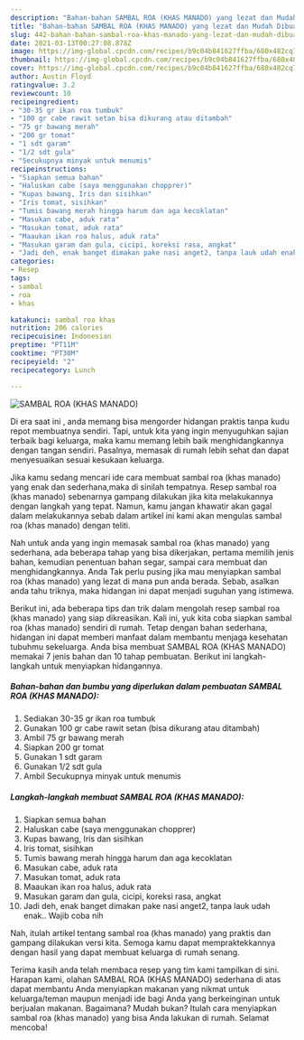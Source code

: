 ```yaml
---
description: "Bahan-bahan SAMBAL ROA (KHAS MANADO) yang lezat dan Mudah Dibuat"
title: "Bahan-bahan SAMBAL ROA (KHAS MANADO) yang lezat dan Mudah Dibuat"
slug: 442-bahan-bahan-sambal-roa-khas-manado-yang-lezat-dan-mudah-dibuat
date: 2021-03-13T00:27:08.878Z
image: https://img-global.cpcdn.com/recipes/b9c04b841627ffba/680x482cq70/sambal-roa-khas-manado-foto-resep-utama.jpg
thumbnail: https://img-global.cpcdn.com/recipes/b9c04b841627ffba/680x482cq70/sambal-roa-khas-manado-foto-resep-utama.jpg
cover: https://img-global.cpcdn.com/recipes/b9c04b841627ffba/680x482cq70/sambal-roa-khas-manado-foto-resep-utama.jpg
author: Austin Floyd
ratingvalue: 3.2
reviewcount: 10
recipeingredient:
- "30-35 gr ikan roa tumbuk"
- "100 gr cabe rawit setan bisa dikurang atau ditambah"
- "75 gr bawang merah"
- "200 gr tomat"
- "1 sdt garam"
- "1/2 sdt gula"
- "Secukupnya minyak untuk menumis"
recipeinstructions:
- "Siapkan semua bahan"
- "Haluskan cabe (saya menggunakan chopprer)"
- "Kupas bawang, Iris dan sisihkan"
- "Iris tomat, sisihkan"
- "Tumis bawang merah hingga harum dan aga kecoklatan"
- "Masukan cabe, aduk rata"
- "Masukan tomat, aduk rata"
- "Maaukan ikan roa halus, aduk rata"
- "Masukan garam dan gula, cicipi, koreksi rasa, angkat"
- "Jadi deh, enak banget dimakan pake nasi anget2, tanpa lauk udah enak.. Wajib coba nih"
categories:
- Resep
tags:
- sambal
- roa
- khas

katakunci: sambal roa khas 
nutrition: 206 calories
recipecuisine: Indonesian
preptime: "PT11M"
cooktime: "PT30M"
recipeyield: "2"
recipecategory: Lunch

---
```



![SAMBAL ROA (KHAS MANADO)](https://img-global.cpcdn.com/recipes/b9c04b841627ffba/680x482cq70/sambal-roa-khas-manado-foto-resep-utama.jpg)

Di era  saat ini , anda memang bisa mengorder hidangan praktis tanpa kudu repot membuatnya sendiri. Tapi, untuk kita yang ingin menyuguhkan sajian terbaik bagi keluarga, maka kamu memang lebih baik menghidangkannya dengan tangan sendiri. Pasalnya, memasak di rumah lebih sehat dan dapat menyesuaikan sesuai kesukaan keluarga.

Jika kamu sedang mencari ide cara membuat sambal roa (khas manado) yang enak dan sederhana,maka di sinilah tempatnya. Resep sambal roa (khas manado)  sebenarnya gampang dilakukan jika kita melakukannya dengan langkah yang tepat. Namun, kamu jangan khawatir akan gagal dalam melakukannya 
sebab dalam artikel ini kami akan mengulas sambal roa (khas manado) dengan teliti.  



Nah untuk anda yang ingin memasak sambal roa (khas manado) yang sederhana, ada beberapa tahap yang bisa dikerjakan, pertama memilih jenis bahan, kemudian penentuan bahan segar, sampai cara membuat dan menghidangkannya. Anda Tak perlu pusing jika mau menyiapkan sambal roa (khas manado) yang lezat di mana pun anda berada. Sebab, asalkan anda  tahu triknya, maka hidangan ini dapat menjadi suguhan yang istimewa.

Berikut ini, ada beberapa tips dan trik dalam mengolah resep sambal roa (khas manado) yang siap dikreasikan. Kali ini, yuk kita coba siapkan sambal roa (khas manado) sendiri di rumah. Tetap dengan bahan sederhana, hidangan ini dapat memberi manfaat dalam membantu menjaga kesehatan tubuhmu sekeluarga. Anda bisa membuat SAMBAL ROA (KHAS MANADO) memakai 7 jenis bahan dan 10 tahap pembuatan. Berikut ini langkah-langkah untuk menyiapkan hidangannya.

<!--inarticleads1-->

##### Bahan-bahan dan bumbu yang diperlukan dalam pembuatan SAMBAL ROA (KHAS MANADO):

1. Sediakan 30-35 gr ikan roa tumbuk
1. Gunakan 100 gr cabe rawit setan (bisa dikurang atau ditambah)
1. Ambil 75 gr bawang merah
1. Siapkan 200 gr tomat
1. Gunakan 1 sdt garam
1. Gunakan 1/2 sdt gula
1. Ambil Secukupnya minyak untuk menumis




<!--inarticleads2-->

##### Langkah-langkah membuat SAMBAL ROA (KHAS MANADO):

1. Siapkan semua bahan
1. Haluskan cabe (saya menggunakan chopprer)
1. Kupas bawang, Iris dan sisihkan
1. Iris tomat, sisihkan
1. Tumis bawang merah hingga harum dan aga kecoklatan
1. Masukan cabe, aduk rata
1. Masukan tomat, aduk rata
1. Maaukan ikan roa halus, aduk rata
1. Masukan garam dan gula, cicipi, koreksi rasa, angkat
1. Jadi deh, enak banget dimakan pake nasi anget2, tanpa lauk udah enak.. Wajib coba nih




Nah, itulah artikel tentang  sambal roa (khas manado)  yang praktis dan gampang dilakukan versi kita. Semoga kamu dapat mempraktekkannya dengan hasil yang dapat membuat keluarga di rumah senang. 

Terima kasih anda telah membaca resep yang tim kami tampilkan di sini. Harapan kami, olahan  SAMBAL ROA (KHAS MANADO) sederhana di atas dapat membantu Anda menyiapkan makanan yang nikmat untuk keluarga/teman maupun menjadi ide bagi Anda yang berkeinginan untuk berjualan makanan. Bagaimana? Mudah bukan? Itulah cara menyiapkan sambal roa (khas manado) yang bisa Anda lakukan di rumah. Selamat mencoba!

